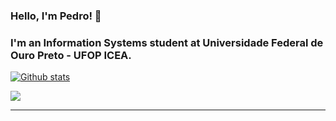 ### Hello, I'm Pedro! 👋
### I'm an Information Systems student at Universidade Federal de Ouro Preto - UFOP ICEA.
[![Github stats](https://github-readme-stats.vercel.app/api?username=Nemiri&count_private=true&show_icons=true&hide_border=true&theme=tokyonight)](https://github.com/Nemiri/github-readme-stats)

<a href="https://github-readme-stats.anuraghazra1.vercel.app/api/top-langs/?username=Nemiri">
  <img align="center" src="https://github-readme-stats.anuraghazra1.vercel.app/api/top-langs/?username=Nemiri&layout=compact&theme=radical" />
</a>

<hr>
<!--
**Nemiri/Nemiri** is a ✨ _special_ ✨ repository because its `README.md` (this file) appears on your GitHub profile.

Here are some ideas to get you started:

- 🔭 I’m currently working on ...
- 🌱 I’m currently learning ...
- 👯 I’m looking to collaborate on ...
- 🤔 I’m looking for help with ...
- 💬 Ask me about ...
- 📫 How to reach me: ...
- 😄 Pronouns: ...
- ⚡ Fun fact: ...
-->
